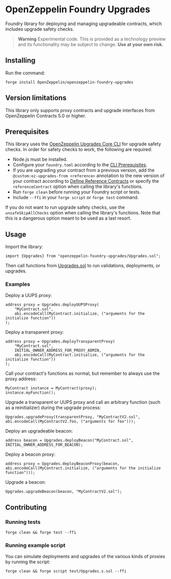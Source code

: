 # OpenZeppelin Foundry Upgrades

Foundry library for deploying and managing upgradeable contracts, which includes upgrade safety checks.

> **Warning**
> Experimental code. This is provided as a technology preview and its functionality may be subject to change.
> **Use at your own risk.**

## Installing

Run the command:
```
forge install OpenZeppelin/openzeppelin-foundry-upgrades
```

## Version limitations

This library only supports proxy contracts and upgrade interfaces from OpenZeppelin Contracts 5.0 or higher.

## Prerequisites

This library uses the [OpenZeppelin Upgrades Core CLI](https://docs.openzeppelin.com/upgrades-plugins/1.x/api-core) for upgrade safety checks. In order for safety checks to work, the following are required:
- Node.js must be installed.
- Configure your `foundry.toml` according to the [CLI Prerequisites](https://docs.openzeppelin.com/upgrades-plugins/1.x/api-core#foundry).
- If you are upgrading your contract from a previous version, add the `@custom:oz-upgrades-from <reference>` annotation to the new version of your contract according to [Define Reference Contracts](https://docs.openzeppelin.com/upgrades-plugins/1.x/api-core#define-reference-contracts) or specify the `referenceContract` option when calling the library's functions.
- Run `forge clean` before running your Foundry script or tests.
- Include `--ffi` in your `forge script` or `forge test` command.

If you do not want to run upgrade safety checks, use the `unsafeSkipAllChecks` option when calling the library's functions. Note that this is a dangerous option meant to be used as a last resort.

## Usage

Import the library:
```
import {Upgrades} from "openzeppelin-foundry-upgrades/Upgrades.sol";
```

Then call functions from [Upgrades.sol](src/Upgrades.sol) to run validations, deployments, or upgrades.

### Examples

Deploy a UUPS proxy:
```
address proxy = Upgrades.deployUUPSProxy(
    "MyContract.sol",
    abi.encodeCall(MyContract.initialize, ("arguments for the initialize function"))
);
```

Deploy a transparent proxy:
```
address proxy = Upgrades.deployTransparentProxy(
    "MyContract.sol",
    INITIAL_OWNER_ADDRESS_FOR_PROXY_ADMIN,
    abi.encodeCall(MyContract.initialize, ("arguments for the initialize function"))
);
```

Call your contract's functions as normal, but remember to always use the proxy address:
```
MyContract instance = MyContract(proxy);
instance.myFunction();
```

Upgrade a transparent or UUPS proxy and call an arbitrary function (such as a reinitializer) during the upgrade process:
```
Upgrades.upgradeProxy(transparentProxy, "MyContractV2.sol", abi.encodeCall(MyContractV2.foo, ("arguments for foo")));
```

Deploy an upgradeable beacon:
```
address beacon = Upgrades.deployBeacon("MyContract.sol", INITIAL_OWNER_ADDRESS_FOR_BEACON);
```

Deploy a beacon proxy:
```
address proxy = Upgrades.deployBeaconProxy(beacon, abi.encodeCall(MyContract.initialize, ("arguments for the initialize function")));
```

Upgrade a beacon:
```
Upgrades.upgradeBeacon(beacon, "MyContractV2.sol");
```

## Contributing

### Running tests

```
forge clean && forge test --ffi
```

### Running example script

You can simulate deployments and upgrades of the various kinds of proxies by running the script:

```
forge clean && forge script test/Upgrades.s.sol --ffi
```
